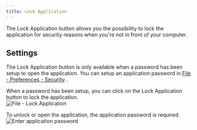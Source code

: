 ```yaml
---
title: Lock Application
---
```

The Lock Application button allows you the possibility to lock the application for security reasons when you&apos;re not in front of your computer. 

## Settings 

The Lock Application button is only available when a password has been setup to open the application. You can setup an application password in [File - Preferences - Security](/rdm/mac/commands/file/preferences/security/) .  

When a password has been setup, you can click on the Lock Application button to lock the application.  
![File - Lock Application](/img/en/rdm/mac/clip10309.png) 

To unlock or open the application, the application password is required. 
![Enter application password](/img/en/rdm/mac/clip10304.png) 

